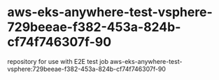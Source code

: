 # aws-eks-anywhere-test-vsphere-729beeae-f382-453a-824b-cf74f746307f-90
repository for use with E2E test job aws-eks-anywhere-test-vsphere:729beeae-f382-453a-824b-cf74f746307f-90
